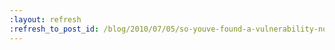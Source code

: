 ```yaml
---
:layout: refresh
:refresh_to_post_id: /blog/2010/07/05/so-youve-found-a-vulnerability-now-what
---
```

